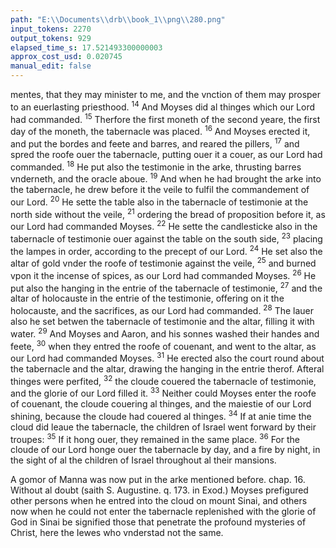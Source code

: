 ```yaml
---
path: "E:\\Documents\\drb\\book_1\\png\\280.png"
input_tokens: 2270
output_tokens: 929
elapsed_time_s: 17.521493300000003
approx_cost_usd: 0.020745
manual_edit: false
---
```

mentes, that they may minister to me, and the vnction of them may prosper to an euerlasting priesthood. <sup>14</sup> And Moyses did al thinges which our Lord had commanded. <sup>15</sup> Therfore the first moneth of the second yeare, the first day of the moneth, the tabernacle was placed. <sup>16</sup> And Moyses erected it, and put the bordes and feete and barres, and reared the pillers, <sup>17</sup> and spred the roofe ouer the tabernacle, putting ouer it a couer, as our Lord had commanded. <sup>18</sup> He put also the testimonie in the arke, thrusting barres vnderneth, and the oracle aboue. <sup>19</sup> And when he had brought the arke into the tabernacle, he drew before it the veile to fulfil the commandement of our Lord. <sup>20</sup> He sette the table also in the tabernacle of testimonie at the north side without the veile, <sup>21</sup> ordering the bread of proposition before it, as our Lord had commanded Moyses. <sup>22</sup> He sette the candlesticke also in the tabernacle of testimonie ouer against the table on the south side, <sup>23</sup> placing the lampes in order, according to the precept of our Lord. <sup>24</sup> He set also the altar of gold vnder the roofe of testimonie against the veile, <sup>25</sup> and burned vpon it the incense of spices, as our Lord had commanded Moyses. <sup>26</sup> He put also the hanging in the entrie of the tabernacle of testimonie, <sup>27</sup> and the altar of holocauste in the entrie of the testimonie, offering on it the holocauste, and the sacrifices, as our Lord had commanded. <sup>28</sup> The lauer also he set betwen the tabernacle of testimonie and the altar, filling it with water. <sup>29</sup> And Moyses and Aaron, and his sonnes washed their handes and feete, <sup>30</sup> when they entred the roofe of couenant, and went to the altar, as our Lord had commanded Moyses. <sup>31</sup> He erected also the court round about the tabernacle and the altar, drawing the hanging in the entrie therof. Afteral thinges were perfited, <sup>32</sup> the cloude couered the tabernacle of testimonie, and the glorie of our Lord filled it. <sup>33</sup> Neither could Moyses enter the roofe of couenant, the cloude couering al thinges, and the maiestie of our Lord shining, because the cloude had couered al thinges. <sup>34</sup> If at anie time the cloud did leaue the tabernacle, the children of Israel went forward by their troupes: <sup>35</sup> If it hong ouer, they remained in the same place. <sup>36</sup> For the cloude of our Lord honge ouer the tabernacle by day, and a fire by night, in the sight of al the children of Israel throughout al their mansions.

<aside>A gomor of Manna was now put in the arke mentioned before. chap. 16.</aside>

<aside>Without al doubt (saith S. Augustine. q. 173. in Exod.) Moyses prefigured other persons when he entred into the cloud on mount Sinai, and others now when he could not enter the tabernacle replenished with the glorie of God in Sinai be signified those that penetrate the profound mysteries of Christ, here the Iewes who vnderstad not the same.</aside>

[^1]: VVithout al doubt (saith S. Augustine. q. 173. in Exod.)